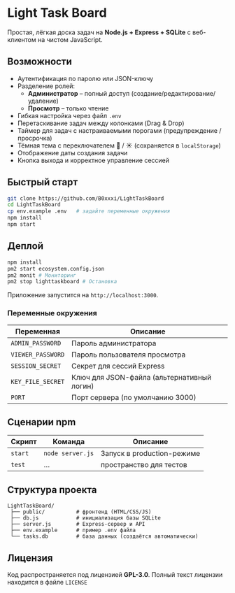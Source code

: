 # Light Task Board

Простая, лёгкая доска задач на **Node.js + Express + SQLite** с веб-клиентом на чистом JavaScript.

## Возможности

* Аутентификация по паролю или JSON-ключу
* Разделение ролей:
  * **Администратор** – полный доступ (создание/редактирование/удаление)
  * **Просмотр** – только чтение
* Гибкая настройка через файл `.env`
* Перетаскивание задач между колонками (Drag & Drop)
* Таймер для задач с настраиваемыми порогами (предупреждение / просрочка)
* Тёмная тема с переключателем 🌙 / ☀️  (сохраняется в `localStorage`)
* Отображение даты создания задачи
* Кнопка выхода и корректное управление сессией

## Быстрый старт

```bash
git clone https://github.com/B0xxxi/LightTaskBoard
cd LightTaskBoard
cp env.example .env   # задайте переменные окружения
npm install
npm start
```

## Деплой

```bash
npm install
pm2 start ecosystem.config.json
pm2 monit # Мониторинг
pm2 stop lighttaskboard # Остановка
```


Приложение запустится на `http://localhost:3000`.

### Переменные окружения

| Переменная | Описание |
|------------|----------|
| `ADMIN_PASSWORD`    | Пароль администратора |
| `VIEWER_PASSWORD`   | Пароль пользователя просмотра |
| `SESSION_SECRET`    | Секрет для сессий Express |
| `KEY_FILE_SECRET`   | Ключ для JSON-файла (альтернативный логин) |
| `PORT`              | Порт сервера (по умолчанию 3000) |

## Сценарии npm

| Скрипт | Команда | Описание |
|--------|---------|----------|
| `start` | `node server.js` | Запуск в production-режиме |
| `test`  | … | пространство для тестов |

## Структура проекта

```
LightTaskBoard/
 ├── public/          # фронтенд (HTML/CSS/JS)
 ├── db.js            # инициализация базы SQLite
 ├── server.js        # Express-сервер и API
 ├── env.example      # пример .env файла
 └── tasks.db         # база данных (создаётся автоматически)
```

## Лицензия

Код распространяется под лицензией **GPL-3.0**. Полный текст лицензии находится в файле `LICENSE`
